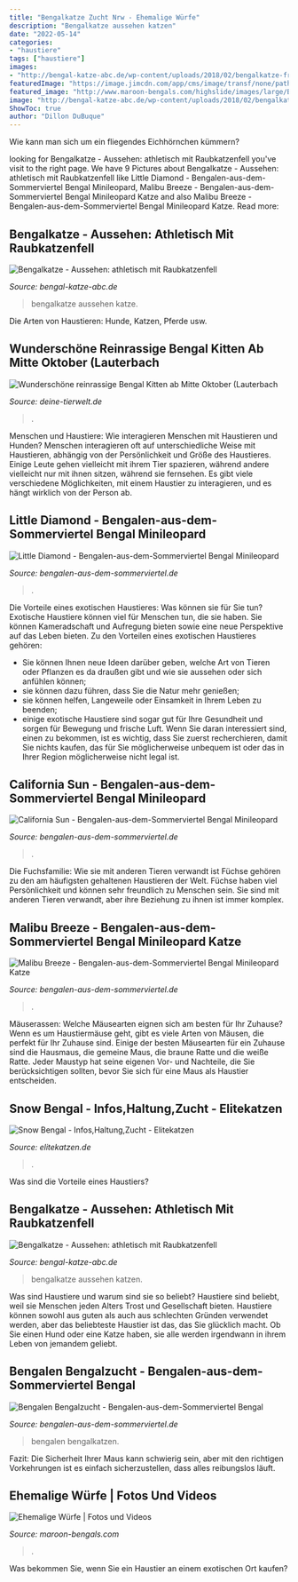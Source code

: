 ```yaml
---
title: "Bengalkatze Zucht Nrw - Ehemalige Würfe"
description: "Bengalkatze aussehen katzen"
date: "2022-05-14"
categories:
- "haustiere"
tags: ["haustiere"]
images:
- "http://bengal-katze-abc.de/wp-content/uploads/2018/02/bengalkatze-freigestellt-c-fayzulin-sergey-www-bigstock-com-bigstock-177821032.jpg"
featuredImage: "https://image.jimcdn.com/app/cms/image/transf/none/path/sb246ffb8b28dc48b/image/i383722bd5427d142/version/1547772125/image.jpg"
featured_image: "http://www.maroon-bengals.com/highslide/images/large/Bengalkatze-Bengalkitten-Wurf-07.2012-26.jpg"
image: "http://bengal-katze-abc.de/wp-content/uploads/2018/02/bengalkatze-freigestellt-c-fayzulin-sergey-www-bigstock-com-bigstock-177821032-768x512.jpg"
ShowToc: true
author: "Dillon DuBuque"
---
```



Wie kann man sich um ein fliegendes Eichhörnchen kümmern?

	

		
looking for Bengalkatze - Aussehen: athletisch mit Raubkatzenfell you've visit to the right page. We have 9 Pictures about Bengalkatze - Aussehen: athletisch mit Raubkatzenfell like Little Diamond - Bengalen-aus-dem-Sommerviertel Bengal Minileopard, Malibu Breeze - Bengalen-aus-dem-Sommerviertel Bengal Minileopard Katze and also Malibu Breeze - Bengalen-aus-dem-Sommerviertel Bengal Minileopard Katze. Read more:
		
    
## Bengalkatze - Aussehen: Athletisch Mit Raubkatzenfell

<img loading=lazy src="http://bengal-katze-abc.de/wp-content/uploads/2018/02/bengalkatze-freigestellt-c-fayzulin-sergey-www-bigstock-com-bigstock-177821032-768x512.jpg" onerror="this.onerror=null;this.src='https://tse1.mm.bing.net/th?id=OIP.mumZl8yLgamk-Sa_3mS4_AHaE8&amp;pid=15.1';" alt="Bengalkatze - Aussehen: athletisch mit Raubkatzenfell">

_Source: bengal-katze-abc.de_

>bengalkatze aussehen katze. 

	

Die Arten von Haustieren: Hunde, Katzen, Pferde usw.

    
## Wunderschöne Reinrassige Bengal Kitten Ab Mitte Oktober (Lauterbach

<img loading=lazy src="https://www.deine-tierwelt.de/fotos/128991343_xl.jpg" onerror="this.onerror=null;this.src='https://tse3.mm.bing.net/th?id=OIP.88tpur3gbUhqkDRuWeR7fQHaDa&amp;pid=15.1';" alt="Wunderschöne reinrassige Bengal Kitten ab Mitte Oktober (Lauterbach">

_Source: deine-tierwelt.de_

>. 

	

Menschen und Haustiere: Wie interagieren Menschen mit Haustieren und Hunden?
Menschen interagieren oft auf unterschiedliche Weise mit Haustieren, abhängig von der Persönlichkeit und Größe des Haustieres. Einige Leute gehen vielleicht mit ihrem Tier spazieren, während andere vielleicht nur mit ihnen sitzen, während sie fernsehen. Es gibt viele verschiedene Möglichkeiten, mit einem Haustier zu interagieren, und es hängt wirklich von der Person ab.

    
## Little Diamond - Bengalen-aus-dem-Sommerviertel Bengal Minileopard

<img loading=lazy src="https://image.jimcdn.com/app/cms/image/transf/none/path/sb246ffb8b28dc48b/image/i383722bd5427d142/version/1547772125/image.jpg" onerror="this.onerror=null;this.src='https://tse2.mm.bing.net/th?id=OIP.h6bYJvBAhXyepKEtI9kkxAHaLG&amp;pid=15.1';" alt="Little Diamond - Bengalen-aus-dem-Sommerviertel Bengal Minileopard">

_Source: bengalen-aus-dem-sommerviertel.de_

>. 

	

Die Vorteile eines exotischen Haustieres: Was können sie für Sie tun?
Exotische Haustiere können viel für Menschen tun, die sie haben. Sie können Kameradschaft und Aufregung bieten sowie eine neue Perspektive auf das Leben bieten. Zu den Vorteilen eines exotischen Haustieres gehören:
- Sie können Ihnen neue Ideen darüber geben, welche Art von Tieren oder Pflanzen es da draußen gibt und wie sie aussehen oder sich anfühlen können;
- sie können dazu führen, dass Sie die Natur mehr genießen;
- sie können helfen, Langeweile oder Einsamkeit in Ihrem Leben zu beenden;
- einige exotische Haustiere sind sogar gut für Ihre Gesundheit und sorgen für Bewegung und frische Luft. Wenn Sie daran interessiert sind, einen zu bekommen, ist es wichtig, dass Sie zuerst recherchieren, damit Sie nichts kaufen, das für Sie möglicherweise unbequem ist oder das in Ihrer Region möglicherweise nicht legal ist.

    
## California Sun - Bengalen-aus-dem-Sommerviertel Bengal Minileopard

<img loading=lazy src="https://image.jimcdn.com/app/cms/image/transf/none/path/sb246ffb8b28dc48b/image/ifb84410a0d43601d/version/1572647181/image.png" onerror="this.onerror=null;this.src='https://tse3.mm.bing.net/th?id=OIP.bIDYR8pAtTGH1XZ-3M3iHwHaE7&amp;pid=15.1';" alt="California Sun - Bengalen-aus-dem-Sommerviertel Bengal Minileopard">

_Source: bengalen-aus-dem-sommerviertel.de_

>. 

	

Die Fuchsfamilie: Wie sie mit anderen Tieren verwandt ist
Füchse gehören zu den am häufigsten gehaltenen Haustieren der Welt. Füchse haben viel Persönlichkeit und können sehr freundlich zu Menschen sein. Sie sind mit anderen Tieren verwandt, aber ihre Beziehung zu ihnen ist immer komplex.

    
## Malibu Breeze - Bengalen-aus-dem-Sommerviertel Bengal Minileopard Katze

<img loading=lazy src="https://image.jimcdn.com/app/cms/image/transf/dimension=1280x10000:format=jpg/path/sb246ffb8b28dc48b/image/ib8a0829ee908e9bd/version/1577976801/image.jpg" onerror="this.onerror=null;this.src='https://tse4.mm.bing.net/th?id=OIP.l-zmGszfgtIY4Yks1EZv1QHaE7&amp;pid=15.1';" alt="Malibu Breeze - Bengalen-aus-dem-Sommerviertel Bengal Minileopard Katze">

_Source: bengalen-aus-dem-sommerviertel.de_

>. 

	

Mäuserassen: Welche Mäusearten eignen sich am besten für Ihr Zuhause?
Wenn es um Haustiermäuse geht, gibt es viele Arten von Mäusen, die perfekt für Ihr Zuhause sind. Einige der besten Mäusearten für ein Zuhause sind die Hausmaus, die gemeine Maus, die braune Ratte und die weiße Ratte. Jeder Maustyp hat seine eigenen Vor- und Nachteile, die Sie berücksichtigen sollten, bevor Sie sich für eine Maus als Haustier entscheiden.

    
## Snow Bengal - Infos,Haltung,Zucht - Elitekatzen

<img loading=lazy src="https://elitekatzen.de/wp-content/uploads/2019/04/Snow-Bengal-Dame-draussen.jpg" onerror="this.onerror=null;this.src='https://tse1.mm.bing.net/th?id=OIP.j1Juu3ZQ1-YceAqmGZ6CSwHaEK&amp;pid=15.1';" alt="Snow Bengal - Infos,Haltung,Zucht - Elitekatzen">

_Source: elitekatzen.de_

>. 

	

Was sind die Vorteile eines Haustiers?

    
## Bengalkatze - Aussehen: Athletisch Mit Raubkatzenfell

<img loading=lazy src="http://bengal-katze-abc.de/wp-content/uploads/2018/02/bengalkatze-freigestellt-c-fayzulin-sergey-www-bigstock-com-bigstock-177821032.jpg" onerror="this.onerror=null;this.src='https://tse1.mm.bing.net/th?id=OIP.ldDXKdJRM4jocLfwKiFziAHaE7&amp;pid=15.1';" alt="Bengalkatze - Aussehen: athletisch mit Raubkatzenfell">

_Source: bengal-katze-abc.de_

>bengalkatze aussehen katzen. 

	

Was sind Haustiere und warum sind sie so beliebt?
Haustiere sind beliebt, weil sie Menschen jeden Alters Trost und Gesellschaft bieten. Haustiere können sowohl aus guten als auch aus schlechten Gründen verwendet werden, aber das beliebteste Haustier ist das, das Sie glücklich macht. Ob Sie einen Hund oder eine Katze haben, sie alle werden irgendwann in ihrem Leben von jemandem geliebt.

    
## Bengalen Bengalzucht - Bengalen-aus-dem-Sommerviertel Bengal

<img loading=lazy src="https://image.jimcdn.com/app/cms/image/transf/dimension=778x10000:format=jpg/path/sb246ffb8b28dc48b/image/i208385bee1bc02a4/version/1594900592/image.jpg" onerror="this.onerror=null;this.src='https://tse4.mm.bing.net/th?id=OIP.koLGeTCtbbknR8j4Elqu8QHaH9&amp;pid=15.1';" alt="Bengalen Bengalzucht - Bengalen-aus-dem-Sommerviertel Bengal">

_Source: bengalen-aus-dem-sommerviertel.de_

>bengalen bengalkatzen. 

	

Fazit: Die Sicherheit Ihrer Maus kann schwierig sein, aber mit den richtigen Vorkehrungen ist es einfach sicherzustellen, dass alles reibungslos läuft.

    
## Ehemalige Würfe | Fotos Und Videos

<img loading=lazy src="http://www.maroon-bengals.com/highslide/images/large/Bengalkatze-Bengalkitten-Wurf-07.2012-26.jpg" onerror="this.onerror=null;this.src='https://tse2.mm.bing.net/th?id=OIP.pVtHTNdFqq6nXgcnRMyBrgHaE7&amp;pid=15.1';" alt="Ehemalige Würfe | Fotos und Videos">

_Source: maroon-bengals.com_

>. 

	

Was bekommen Sie, wenn Sie ein Haustier an einem exotischen Ort kaufen?

